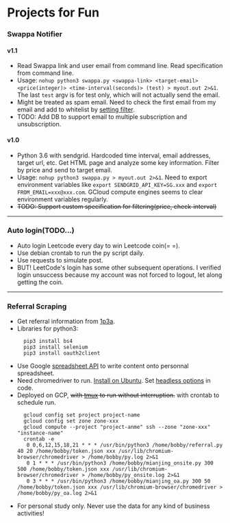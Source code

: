 # Projects for Fun
### Swappa Notifier
#### v1.1
 * Read Swappa link and user email from command line. Read specification from command line. 
 * Usage: `nohup python3 swappa.py <swappa-link> <target-email> <price(integer)> <time-interval(seconds)> (test) > myout.out 2>&1`. The last `test` argv is for test only, which will not actually send the email.
 * Might be treated as spam email. Need to check the first email from my email and add to whitelist by [setting filter](https://c-command.com/spamsieve/help/turning-off-the-gmail-s).
 * TODO: Add DB to support email to multiple subscription and unsubscription.
#### v1.0
 * Python 3.6 with sendgrid. Hardcoded time interval, email addresses, target url, etc. Get HTML page and analyze some key information. Filter by price and send to target email.
 * Usage: `nohup python3 swappa.py > myout.out 2>&1`. Need to export environment variables like `export SENDGRID_API_KEY=SG.xxx` and `export FROM_EMAIL=xxx@xxx.com`. GCloud compute engines seems to clear environment variables regularly.
 * ~~TODO: Support custom specification for filtering(price, check-interval)~~

***
### Auto login(TODO...)
 * Auto login Leetcode every day to win Leetcode coin(= =).
 * Use debian crontab to run the py script daily.
 * Use requests to simulate post.
 * BUT! LeetCode's login has some other subsequent operations. I verified login unsuccess because my account was not forced to logout, let along getting the coin.

***
### Referral Scraping
 * Get referral information from [1p3a](http://www.1point3acres.com/bbs).
 * Libraries for python3:
   ```
     pip3 install bs4
     pip3 install selenium
     pip3 install oauth2client
   ```
 * Use Google [spreadsheet API](https://developers.google.com/sheets/api/quickstart/python?authuser=2) to write content onto personnal spreadsheet.
 * Need chromedriver to run. [Install on Ubuntu](https://askubuntu.com/questions/1004947/how-do-i-use-the-chrome-driver-in-ubuntu-16-04). Set [headless options](https://stackoverflow.com/questions/47596402/selenium-chrome-failed-to-start-exited-abnormally-error) in code.
 * Deployed on GCP, ~~with [tmux](https://tmuxcheatsheet.com/) to run without interruption.~~ with crontab to schedule run.
   ```
     gcloud config set project project-name
     gcloud config set zone zone-xxx
     gcloud compute --project "project-anme" ssh --zone "zone-xxx" "instance-name"
     crontab -e
      0 0,6,12,15,18,21 * * * /usr/bin/python3 /home/bobby/referral.py 40 20 /home/bobby/token.json xxx /usr/lib/chromium-browser/chromedriver > /home/bobby/py.log 2>&1
      0 1 * * * /usr/bin/python3 /home/bobby/mianjing_onsite.py 300 500 /home/bobby/token.json xxx /usr/lib/chromium-browser/chromedriver > /home/bobby/py_onsite.log 2>&1
      0 3 * * * /usr/bin/python3 /home/bobby/mianjing_oa.py 300 50 /home/bobby/token.json xxx /usr/lib/chromium-browser/chromedriver > /home/bobby/py_oa.log 2>&1
   ```
 * For personal study only. Never use the data for any kind of business activities!
